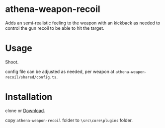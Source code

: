 # athena-weapon-recoil
Adds an semi-realistic feeling to the weapon with an kickback as needed to control the gun recoil to be able to hit the target.

# Usage
Shoot.

config file can be adjusted as needed, per weapon at `athena-weapon-recoil/shared/config.ts`.

# Installation
clone or [Download](https://github.com/R3DIANCE/athena-weapon-recoil/archive/refs/heads/main.zip). 

copy `athena-weapon-recoil` folder to `\src\core\plugins` folder.
